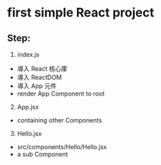 # first simple React project
## Step: 
1. index.js
- 導入 React 核心庫
- 導入 ReactDOM
- 導入 App 元件
- render App Component to root

2. App.jsx
- containing other Components

3. Hello.jsx
- src/components/Hello/Hello.jsx
- a sub Component
